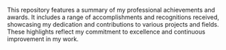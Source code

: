 This repository features a summary of my professional achievements and awards. It includes a range of accomplishments and recognitions received, showcasing my dedication and contributions to various projects and fields. These highlights reflect my commitment to excellence and continuous improvement in my work.
